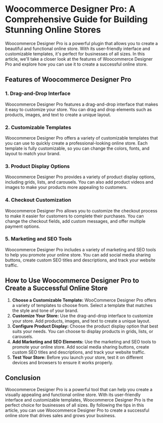 # Woocommerce Designer Pro: A Comprehensive Guide for Building Stunning Online Stores

Woocommerce Designer Pro is a powerful plugin that allows you to create a beautiful and functional online store. With its user-friendly interface and customizable templates, it's perfect for businesses of all sizes. In this article, we'll take a closer look at the features of Woocommerce Designer Pro and explore how you can use it to create a successful online store.

## Features of Woocommerce Designer Pro

### 1. Drag-and-Drop Interface

Woocommerce Designer Pro features a drag-and-drop interface that makes it easy to customize your store. You can drag and drop elements such as products, images, and text to create a unique layout.

### 2. Customizable Templates

Woocommerce Designer Pro offers a variety of customizable templates that you can use to quickly create a professional-looking online store. Each template is fully customizable, so you can change the colors, fonts, and layout to match your brand.

### 3. Product Display Options

Woocommerce Designer Pro provides a variety of product display options, including grids, lists, and carousels. You can also add product videos and images to make your products more appealing to customers.

### 4. Checkout Customization

Woocommerce Designer Pro allows you to customize the checkout process to make it easier for customers to complete their purchases. You can change the checkout fields, add custom messages, and offer multiple payment options.

### 5. Marketing and SEO Tools

Woocommerce Designer Pro includes a variety of marketing and SEO tools to help you promote your online store. You can add social media sharing buttons, create custom SEO titles and descriptions, and track your website traffic.

## How to Use Woocommerce Designer Pro to Create a Successful Online Store

1. **Choose a Customizable Template:** WooCommerce Designer Pro offers a variety of templates to choose from. Select a template that matches the style and tone of your brand.
2. **Customize Your Store:** Use the drag-and-drop interface to customize your store. Add products, images, and text to create a unique layout.
3. **Configure Product Display:** Choose the product display option that best suits your needs. You can choose to display products in grids, lists, or carousels.
4. **Add Marketing and SEO Elements:** Use the marketing and SEO tools to promote your online store. Add social media sharing buttons, create custom SEO titles and descriptions, and track your website traffic.
5. **Test Your Store:** Before you launch your store, test it on different devices and browsers to ensure it works properly.

## Conclusion

Woocommerce Designer Pro is a powerful tool that can help you create a visually appealing and functional online store. With its user-friendly interface and customizable templates, Woocommerce Designer Pro is the perfect choice for businesses of all sizes. By following the tips in this article, you can use Woocommerce Designer Pro to create a successful online store that drives sales and grows your business.
